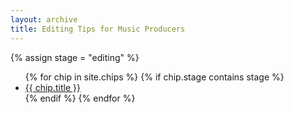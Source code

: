 ```yaml
---
layout: archive
title: Editing Tips for Music Producers
---
```

{% assign stage = "editing" %}
<ul>
{% for chip in site.chips %}
  {% if chip.stage contains stage %}
  <li><a href="{{ chip.url }}">{{ chip.title }}</a></li>
  {% endif %}
{% endfor %}
</ul>
